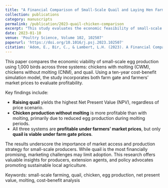 ```yaml
---
title: "A Financial Comparison of Small-Scale Quail and Laying Hen Farm Enterprises"
collection: publications
category: manuscripts
permalink: /publication/2023-quail-chicken-comparison
excerpt: "This study evaluates the economic feasibility of small-scale egg production systems using chickens and quail, comparing profitability under different production choices and market prices. Quail emerged as the most profitable enterprise, particularly when selling at farmers' market prices."
date: 2023-01-10
venue: 'Poultry Science, Volume 102, 102507'
paperurl: 'https://doi.org/10.1016/j.psj.2023.102507'
citation: 'Adom, E., Bir, C., & Lambert, L.H. (2023). A Financial Comparison of Small-Scale Quail and Laying Hen Farm Enterprises. <i>Poultry Science</i>, 102:102507. https://doi.org/10.1016/j.psj.2023.102507'
---
```

This paper compares the economic viability of small-scale egg production using 1,000 birds across three systems: chickens with molting (CWM), chickens without molting (CNM), and quail. Using a ten-year cost-benefit simulation model, the study incorporates both farm gate and farmers’ market prices to evaluate profitability.

Key findings include:
- **Raising quail** yields the highest Net Present Value (NPV), regardless of price scenario.
- **Chicken production without molting** is more profitable than with molting, primarily due to reduced egg production during molting periods.
- All three systems are **profitable under farmers’ market prices**, but only **quail is viable under farm gate prices**.

The results underscore the importance of market access and production strategy for small-scale producers. While quail is the most financially promising, marketing challenges may limit adoption. This research offers valuable insights for producers, extension agents, and policy advocates promoting sustainable local agriculture.

Keywords: small-scale farming, quail, chicken, egg production, net present value, molting, cost-benefit analysis

